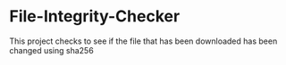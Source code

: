 # File-Integrity-Checker
This project checks to see if the file that has been downloaded has been changed using sha256
